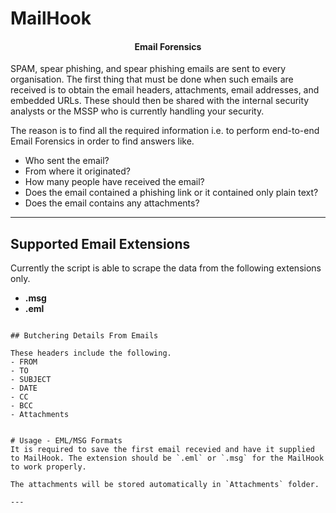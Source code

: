 # MailHook
<h4 align="center">Email Forensics</h4>

SPAM, spear phishing, and spear phishing emails are sent to every organisation. The first thing that must be done when such emails are received is to obtain the email headers, attachments, email addresses, and embedded URLs. These should then be shared with the internal security analysts or the MSSP who is currently handling your security. 

The reason is to find all the required information i.e. to perform end-to-end Email Forensics in order to find answers like. 

- Who sent the email?
- From where it originated?
- How many people have received the email?
- Does the email contained a phishing link or it contained only plain text?
- Does the email contains any attachments?

---

## Supported Email Extensions

Currently the script is able to scrape the data from the following extensions only. 

- **.msg**
- **.eml**

```

## Butchering Details From Emails

These headers include the following.
- FROM
- TO 
- SUBJECT
- DATE
- CC
- BCC
- Attachments


# Usage - EML/MSG Formats
It is required to save the first email recevied and have it supplied to MailHook. The extension should be `.eml` or `.msg` for the MailHook to work properly.

The attachments will be stored automatically in `Attachments` folder.

---

